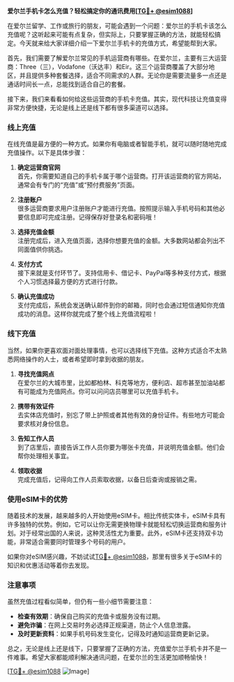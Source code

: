 **爱尔兰手机卡怎么充值？轻松搞定你的通讯费用[[TG💪+ @esim1088](https://t.me/s/esim1088)]**

在爱尔兰留学、工作或旅行的朋友，可能会遇到一个问题：爱尔兰的手机卡该怎么充值呢？这听起来可能有点复杂，但实际上，只要掌握正确的方法，就能轻松搞定。今天就来给大家详细介绍一下爱尔兰手机卡的充值方式，希望能帮到大家。

首先，我们需要了解爱尔兰常见的手机运营商有哪些。在爱尔兰，主要有三大运营商：Three（三），Vodafone（沃达丰）和Eir。这三个运营商覆盖了大部分地区，并且提供多种套餐选择，适合不同需求的人群。无论你是需要流量多一点还是通话时间长一点，总能找到适合自己的套餐。

接下来，我们来看看如何给这些运营商的手机卡充值。其实，现代科技让充值变得非常方便快捷，无论是线上还是线下都有很多渠道可以选择。

### 线上充值

在线充值是最方便的一种方式。如果你有电脑或者智能手机，就可以随时随地完成充值操作。以下是具体步骤：

1. **确定运营商官网**  
   首先，你需要知道自己的手机卡属于哪个运营商。打开该运营商的官方网站，通常会有专门的“充值”或“预付费服务”页面。

2. **注册账户**  
   很多运营商要求用户注册账户才能进行充值。按照提示输入手机号码和其他必要信息即可完成注册。记得保存好登录名和密码哦！

3. **选择充值金额**  
   注册完成后，进入充值页面，选择你想要充值的金额。大多数网站都会列出不同面值供你挑选。

4. **支付方式**  
   接下来就是支付环节了。支持信用卡、借记卡、PayPal等多种支付方式，根据个人习惯选择最方便的方式进行付款。

5. **确认充值成功**  
   支付完成后，系统会发送确认邮件到你的邮箱，同时也会通过短信通知你充值成功的消息。这样你就完成了整个线上充值流程啦！

### 线下充值

当然，如果你更喜欢面对面处理事情，也可以选择线下充值。这种方式适合不太熟悉网络操作的人士，或者希望即时拿到收据的朋友。

1. **寻找充值网点**  
   在爱尔兰的大城市里，比如都柏林、科克等地方，便利店、超市甚至加油站都有可能成为充值网点。你可以问问店员哪里可以充值手机卡。

2. **携带有效证件**  
   去实体店充值时，别忘了带上护照或者其他有效的身份证件。有些地方可能会要求核对身份信息。

3. **告知工作人员**  
   到了店里后，直接告诉工作人员你要为哪张卡充值，并说明充值金额。他们会帮你处理相关事宜。

4. **领取收据**  
   完成充值后，记得向工作人员索取收据，以备日后查询或报销之需。

### 使用eSIM卡的优势

随着技术的发展，越来越多的人开始使用eSIM卡。相比传统实体卡，eSIM卡具有许多独特的优势。例如，它可以让你无需更换物理卡就能轻松切换运营商和服务计划。对于经常出国的人来说，这种灵活性尤为重要。此外，eSIM卡还支持双卡功能，非常适合需要同时管理多个号码的用户。

如果你对eSIM感兴趣，不妨试试[TG💪+ @esim1088](https://t.me/s/esim1088)，那里有很多关于eSIM卡的知识和优惠活动等着你去发现。

### 注意事项

虽然充值过程看似简单，但仍有一些小细节需要注意：

- **检查有效期**：确保自己购买的充值卡或服务没有过期。
- **避免诈骗**：在网上交易时务必选择正规渠道，防止个人信息泄露。
- **及时更新资料**：如果手机号码发生变化，记得及时通知运营商更新记录。

总之，无论是线上还是线下，只要掌握了正确的方法，充值爱尔兰手机卡并不是一件难事。希望大家都能顺利解决通讯问题，在爱尔兰的生活更加顺畅愉快！

[[TG💪+ @esim1088](https://t.me/s/esim1088) ![Image](https://i.postimg.cc/4NQfJmqS/Snipaste-2025-05-13-00-14-12.png)]